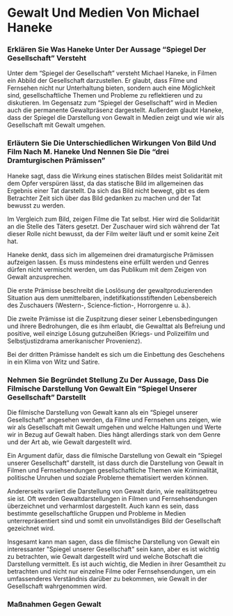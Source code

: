 # Gewalt Und Medien Von Michael Haneke

### Erklären Sie Was Haneke Unter Der Aussage “Spiegel Der Gesellschaft” Versteht

Unter dem “Spiegel der Gesellschaft” versteht Michael Haneke, in Filmen ein Abbild der Gesellschaft darzustellen. Er glaubt, dass Filme und Fernsehen nicht nur Unterhaltung bieten, sondern auch eine Möglichkeit sind, gesellschaftliche Themen und Probleme zu reflektieren und zu diskutieren. Im Gegensatz zum “Spiegel der Gesellschaft” wird in Medien auch die permanente Gewaltpräsenz dargestellt. Außerdem glaubt Haneke, dass der Spiegel die Darstellung von Gewalt in Medien zeigt und wie wir als Gesellschaft mit Gewalt umgehen.

### Erläutern Sie Die Unterschiedlichen Wirkungen Von Bild Und Film Nach M. Haneke Und Nennen Sie Die “drei Dramturgischen Prämissen”

Haneke sagt, dass die Wirkung eines statischen Bildes meist Solidarität mit dem Opfer verspüren lässt, da das statische Bild im allgemeinen das Ergebnis einer Tat darstellt. Da sich das Bild nicht bewegt, gibt es dem Betrachter Zeit sich über das Bild gedanken zu machen und der Tat bewusst zu werden.

Im Vergleich zum Bild, zeigen Filme die Tat selbst. Hier wird die Solidarität an die Stelle des Täters gesetzt. Der Zuschauer wird sich während der Tat dieser Rolle nicht bewusst, da der Film weiter läuft und er somit keine Zeit hat.

Haneke denkt, dass sich im allgemeinen drei dramaturgische Prämissen aufzeigen lassen. Es muss mindestens eine erfüllt werden und Genres dürfen nicht vermischt werden, um das Publikum mit dem Zeigen von Gewalt anzusprechen. 

Die erste Prämisse beschreibt die Loslösung der gewaltproduzierenden Situation aus dem unmittelbaren, indetifikationsstiftenden Lebensbereich des Zuschauers (Western-, Science-fiction-, Horrorgenre u. ä.).

Die zweite Prämisse ist die Zuspitzung dieser seiner Lebensbedingungen und ihrere Bedrohungen, die es ihm erlaubt, die Gewalttat als Befreiung und positive, weil einzige Lösung gutzuheißen (Kriegs- und Polizeifilm und Selbstjustizdrama amerikanischer Provenienz).

Bei der dritten Prämisse handelt es sich um die Einbettung des Geschehens in ein Klima von Witz und Satire.

### Nehmen Sie Begründet Stellung Zu Der Aussage, Dass Die Filmische Darstellung Von Gewalt Ein “Spiegel Unserer Gesellschaft” Darstellt

Die filmische Darstellung von Gewalt kann als ein “Spiegel unserer Gesellschaft” angesehen werden, da Filme und Fernsehen uns zeigen, wie wir als Gesellschaft mit Gewalt umgehen und welche Haltungen und Werte wir in Bezug auf Gewalt haben. Dies hängt allerdings stark von dem Genre und der Art ab, wie Gewalt dargestellt wird.

Ein Argument dafür, dass die filmische Darstellung von Gewalt ein “Spiegel unserer Gesellschaft” darstellt, ist dass durch die Darstellung von Gewalt in Filmen und Fernsehsendungen gesellschaftliche Themen wie Kriminalität, politische Unruhen und soziale Probleme thematisiert werden können. 

Andererseits variiert die Darstellung von Gewalt darin, wie realitätsgetreu sie ist. Oft werden Gewaltdarstellungen in Filmen und Fernsehsendungen überzeichnet und verharmlost dargestellt. Auch kann es sein, dass bestimmte gesellschaftliche Gruppen und Probleme in Medien unterrepräsentiert sind und somit ein unvollständiges Bild der Gesellschaft gezeichnet wird.

Insgesamt kann man sagen, dass die filmische Darstellung von Gewalt ein interessanter "Spiegel unserer Gesellschaft" sein kann, aber es ist wichtig zu betrachten, wie Gewalt dargestellt wird und welche Botschaft die Darstellung vermittelt. Es ist auch wichtig, die Medien in ihrer Gesamtheit zu betrachten und nicht nur einzelne Filme oder Fernsehsendungen, um ein umfassenderes Verständnis darüber zu bekommen, wie Gewalt in der Gesellschaft wahrgenommen wird.

### Maßnahmen Gegen Gewalt